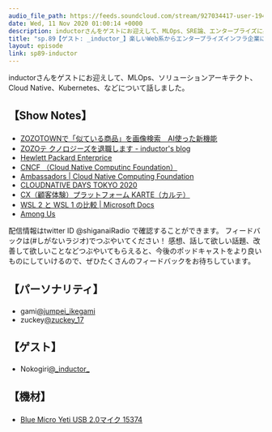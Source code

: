 ```yaml
---
audio_file_path: https://feeds.soundcloud.com/stream/927034417-user-194620696-sp89-inductor.mp3
date: Wed, 11 Nov 2020 01:00:14 +0000
description: inductorさんをゲストにお迎えして、MLOps、SRE論、エンタープライズに感じた面白さ、CNCF、WSL2、ゲーム、などについて話しました。
title: "sp.89【ゲスト: _inductor_】楽しいWeb系からエンタープライズインフラ企業にあえて転職した理由"
layout: episode
link: sp89-inductor
---
```


<p><span>inductorさんをゲストにお迎えして、MLOps、ソリューションアーキテクト、Cloud Native、Kubernetes、などについて話しました。</span></p>
<h2>
  <p>【Show Notes】</p>
</h2>
<ul>
  <li><a href="https://www.itmedia.co.jp/news/articles/1908/26/news068.html" target="_blank">ZOZOTOWNで「似ている商品」を画像検索　AI使った新機能</a></li>
  <li><a href="https://blog.inductor.me/entry/retire-zozotech" target="_blank">ZOZOテ
  クノロジーズを退職します - inductor's blog</a></li>
  <li><a href="https://www.hpe.com/jp/ja/home.html" target="_blank">Hewlett Packard Enterprice</a></li>
  <li><a href="https://www.cncf.io/" target="_blank">CNCF （Cloud Native Computinc Foundation）</a></li>
  <li><a href="https://www.cncf.io/people/ambassadors/" target="_blank">Ambassadors | Cloud Native Computing Foundation</a></li>
  <li><a href="https://event.cloudnativedays.jp/cndt2020" target="_blank">CLOUDNATIVE DAYS TOKYO 2020</a></li>
  <li><a href="https://karte.io/" target="_blank">CX（顧客体験）プラットフォーム KARTE（カルテ）</a></li>
  <li><a href="https://docs.microsoft.com/ja-jp/windows/wsl/compare-versions" target="_blank">WSL 2 と WSL 1 の比較 | Microsoft Docs</a></li>
  <li><a href="https://store.steampowered.com/app/945360/Among_Us/" target="_blank">Among Us</a></li>
</ul>
<p><span>
  配信情報はtwitter ID @shiganaiRadio で確認することができます。
  フィードバックは(#しがないラジオ)でつぶやいてください！
  感想、話して欲しい話題、改善して欲しいことなどつぶやいてもらえると、今後のポッドキャストをより良いものにしていけるので、ぜひたくさんのフィードバックをお待ちしています。
</span></p>
<h2>
  <p>【パーソナリティ】</p>
</h2>
<ul>
  <li>gami<a href="https://twitter.com/jumpei_ikegami" target="_blank">@jumpei_ikegami</a></li>
  <li>zuckey<a href="https://twitter.com/zuckey_17" target="_blank">@zuckey_17</a></li>
</ul>
<h2>
  <p>【ゲスト】</p>
</h2>
<ul>
  <li>Nokogiri<a href="https://twitter.com/_inductor_" target="_blank">@_inductor_</a></li>
</ul>
<h2>
  <p>【機材】</p>
</h2>
<ul>
  <li><a href="http://amzn.to/2tlkud3" target="_blank">Blue Micro Yeti USB 2.0マイク 15374</a></li>
</ul>
